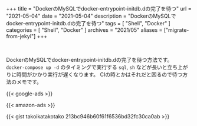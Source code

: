 +++
title =  "DockerのMySQLでdocker-entrypoint-initdb.dの完了を待つ"
url = "2021-05-04"
date = "2021-05-04"
description = "DockerのMySQLでdocker-entrypoint-initdb.dの完了を待つ"
tags = [
  "Shell",
  "Docker"
]
categories = [
  "Shell",
  "Docker"
]
archives = "2021/05"
aliases = ["migrate-from-jekyl"]
+++

<br>

DockerのMySQLでdocker-entrypoint-initdb.dの完了を待つ方法です。
`docker-compose up -d` のタイミングで実行する `sql`, `sh` などが長いと立ち上がりに時間がかかり実行が遅くなります。
CIの時とかはそれだと困るので待つ方法のメモです。

<!-- Google Ads -->
{{< google-ads >}}

<!-- Amazon Ads -->
{{< amazon-ads >}}

{{< gist takoikatakotako 213bc946b60f61f6536bd32fc30ca0ab >}}

